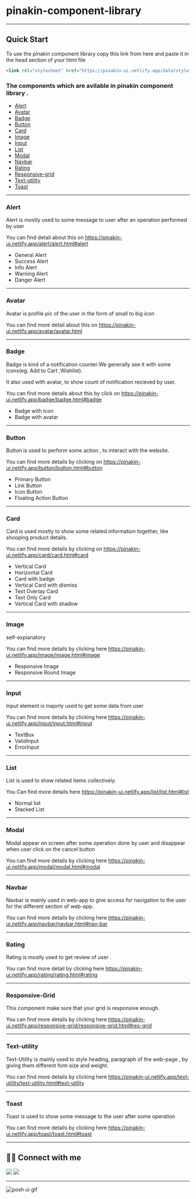 # pinakin-component-library

---

## Quick Start

To use the pinakin component library copy this link from here and paste it in the head section of your html file

```html
<link rel="stylesheet" href="https://pinakin-ui.netlify.app/data/style.css" />
```

### The components which are avilable in pinakin component library .

- [Alert](#alert)
- [Avatar](#avatar)
- [Badge](#badge)
- [Button](#button)
- [Card](#card)
- [Image](#image)
- [Input](#input)
- [List](#list)
- [Modal](#modal)
- [Navbar](#navbar)
- [Rating](#rating)
- [Responsive-grid](#responsive-gird)
- [Text-utility](#text-utility)
- [Toast](#toast)

---

### Alert

Alert is mostly used to some message to user after an operation performed by user

You can find detail about this on https://pinakin-ui.netlify.app/alert/alert.html#alert

- General Alert
- Success Alert
- Info Alert
- Warning Alert
- Danger Alert

---

### Avatar

Avatar is profile pic of the user in the form of small to big icon

You can find more detail about this on https://pinakin-ui.netlify.app/avatar/avatar.html

---

### Badge

Badge is kind of a notification counter.We generally see it with some icons(eg. Add to Cart ,Wishlist).

It also used with avatar, to show count of notification recieved by user.

You can find more details about this by click on https://pinakin-ui.netlify.app/badge/badge.html#badge

- Badge with icon
- Badge with avatar

---

### Button

Button is used to perform some action , to interact with the website.

You can find more details by clicking on https://pinakin-ui.netlify.app/button/button.html#button

- Primary Button
- Link Button
- Icon Button
- Floating Action Button

---

### Card

Card is used mostly to show some related information together, like shooping product details.

You can find more details by clicking on https://pinakin-ui.netlify.app/card/card.html#card

- Vertical Card
- Horizontal Card
- Card with badge
- Vertical Card with dismiss
- Text Overlay Card
- Text Only Card
- Vertical Card with shadow

---

### Image

self-explanatory

You can find more details by clicking here https://pinakin-ui.netlify.app/image/image.html#image

- Responsive Image
- Responsive Round Image

---

### Input

Input element is majorly used to get some data from user

You can find more details by clicking here https://pinakin-ui.netlify.app/input/input.html#input

- TextBox
- ValidInput
- ErrorInput

---

### List

List is used to show related items collectively.

You Can find more details here https://pinakin-ui.netlify.app/list/list.html#list

- Normal list
- Stacked List

---

### Modal

Modal appear on screen after some operation done by user and disappear when user click on the cancel button

You can find more details by clicking here https://pinakin-ui.netlify.app/modal/modal.html#modal

---

### Navbar

Navbar is mainly used in web-app to give access for navigation to the user for the different section of web-app.

You can find more details by clicking here https://pinakin-ui.netlify.app/navbar/navbar.html#nav-bar

---

### Rating

Rating is mostly used to get review of user .

You can find more detail by clicking here https://pinakin-ui.netlify.app/rating/rating.html#rating

---

### Responsive-Grid

This component make sure that your grid is responsive enough.

You can find more details by clicking here https://pinakin-ui.netlify.app/responsive-grid/responsive-grid.html#res-grid

---

### Text-utility

Text-Utility is mainly used to style heading, paragraph of the web-page , by giving them different font-size and weight.

You can find more details by clicking here https://pinakin-ui.netlify.app/text-utility/text-utility.html#text-utility

---

### Toast

Toast is used to show some message to the user after some operation

You can find more details by clicking here https://pinakin-ui.netlify.app/toast/toast.html#toast

---

## 👨‍💻 Connect with me

<a href="https://twitter.com/ASHISHK15345275"><img src="https://img.shields.io/badge/Twitter-1DA1F2?style=for-the-badge&logo=twitter&logoColor=white"/></a>
<a href="https://www.linkedin.com/in/ashish-kumar-41a205163/"><img src="https://img.shields.io/badge/LinkedIn-0077B5?style=for-the-badge&logo=linkedin&logoColor=white"/></a>

---

![posh ui gif](data/component_lib_demo.gif)
